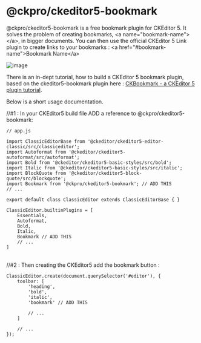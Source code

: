 # @ckpro/ckeditor5-bookmark

@ckpro/ckeditor5-bookmark is a free bookmark plugin for CKEditor 5. It solves the problem of creating bookmarks, &lt;a name="bookmark-name"&gt;&lt;/a&gt;, in bigger documents. You can then use the official CKEditor 5 Link plugin to create links to your bookmarks : &lt;a href="#bookmark-name"&gt;Bookmark Name&lt;/a&gt;

![image](https://user-images.githubusercontent.com/15994829/64579144-fc767200-d3ab-11e9-9f7f-faf52196746d.png)

There is an in-dept tutorial, how to build a CKEditor 5 bookmark plugin, based on the ckeditor5-bookmark plugin here : [CKBookmark - a CKEditor 5 plugin tutorial](https://topiqs.online/Home/Index/1169).

Below is a short usage documentation. 

//#1 : In your CKEditor5 build file ADD a reference to @ckpro/ckeditor5-bookmark:

```javaqscript
// app.js

import ClassicEditorBase from '@ckeditor/ckeditor5-editor-classic/src/classiceditor';
import Autoformat from '@ckeditor/ckeditor5-autoformat/src/autoformat';
import Bold from '@ckeditor/ckeditor5-basic-styles/src/bold';
import Italic from '@ckeditor/ckeditor5-basic-styles/src/italic';
import BlockQuote from '@ckeditor/ckeditor5-block-quote/src/blockquote';
import Bookmark from '@ckpro/ckeditor5-bookmark'; // ADD THIS
// ...

export default class ClassicEditor extends ClassicEditorBase { }

ClassicEditor.builtinPlugins = [
    Essentials,
    Autoformat,
    Bold,
    Italic,
    Bookmark // ADD THIS
    // ...
]
```

<br />//#2 : Then creating the CKEditor5 add the bookmark button :

```javaqscript
ClassicEditor.create(document.querySelector('#editor'), {
    toolbar: [
        'heading',
        'bold',
        'italic',
        'bookmark' // ADD THIS
        
        // ...
    ]

    // ...
});
```
